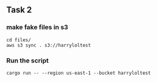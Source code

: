 ## Task 2
### make fake files in s3
```
cd files/
aws s3 sync . s3://harryloltest
```

### Run the script
```
cargo run -- --region us-east-1 --bucket harryloltest
```
